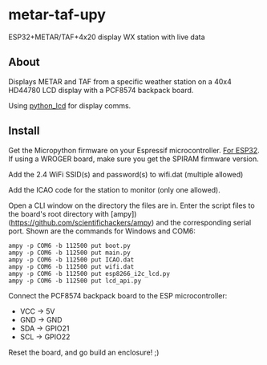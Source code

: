 # metar-taf-upy
ESP32+METAR/TAF+4x20 display WX station with live data

## About
Displays METAR and TAF from a specific weather station on a 40x4 HD44780 LCD display with a PCF8574 backpack board.

Using [python_lcd](https://github.com/dhylands/python_lcd) for display comms.

## Install


Get the Micropython firmware on your Espressif microcontroller. [For ESP32](https://micropython.org/download/esp32/). If using a WROGER board, make sure you get the SPIRAM firmware version.

Add the 2.4 WiFi SSID(s) and password(s) to wifi.dat (multiple allowed)

Add the ICAO code for the station to monitor (only one allowed).

Open a CLI window on the directory the files are in. Enter the script files to the board's root directory with [ampy])(https://github.com/scientifichackers/ampy) and the corresponding serial port. Shown are the commands for Windows and COM6:

```
ampy -p COM6 -b 112500 put boot.py
ampy -p COM6 -b 112500 put main.py
ampy -p COM6 -b 112500 put ICAO.dat
ampy -p COM6 -b 112500 put wifi.dat
ampy -p COM6 -b 112500 put esp8266_i2c_lcd.py
ampy -p COM6 -b 112500 put lcd_api.py
```

Connect the PCF8574 backpack board to the ESP microcontroller:

* VCC -> 5V
* GND -> GND
* SDA -> GPIO21
* SCL -> GPIO22

Reset the board, and go build an enclosure! ;)
